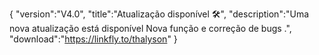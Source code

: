 {
 "version":"V4.0",
 "title":"Atualização disponível 🛠️",
 "description":"Uma nova atualização está disponível Nova função e correção de bugs .",
"download":"https://linkfly.to/thalyson"
}
